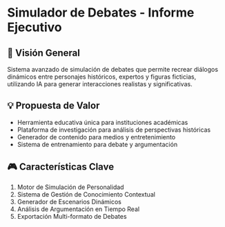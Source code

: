 # Simulador de Debates - Informe Ejecutivo

## 🎯 Visión General
Sistema avanzado de simulación de debates que permite recrear diálogos dinámicos entre personajes históricos, expertos y figuras ficticias, utilizando IA para generar interacciones realistas y significativas.

## 💡 Propuesta de Valor
- Herramienta educativa única para instituciones académicas
- Plataforma de investigación para análisis de perspectivas históricas
- Generador de contenido para medios y entretenimiento
- Sistema de entrenamiento para debate y argumentación

## 🎮 Características Clave
1. Motor de Simulación de Personalidad
2. Sistema de Gestión de Conocimiento Contextual
3. Generador de Escenarios Dinámicos
4. Análisis de Argumentación en Tiempo Real
5. Exportación Multi-formato de Debates